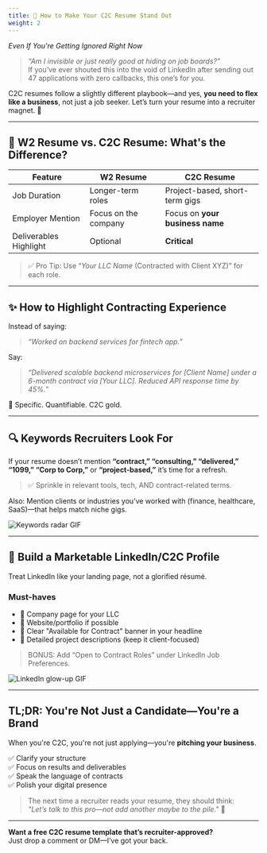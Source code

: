 ```yaml
---
title: 🚀 How to Make Your C2C Resume Stand Out
weight: 2
---
```


*Even If You're Getting Ignored Right Now*  

> *“Am I invisible or just really good at hiding on job boards?”*  
If you’ve ever shouted this into the void of LinkedIn after sending out 47 applications with zero callbacks, this one’s for you.

C2C resumes follow a slightly different playbook—and yes, **you need to flex like a business**, not just a job seeker. Let’s turn your resume into a recruiter magnet. 🧲

---

## 📃 W2 Resume vs. C2C Resume: What's the Difference?

| Feature               | W2 Resume                     | C2C Resume                        |
|-----------------------|-------------------------------|-----------------------------------|
| Job Duration          | Longer-term roles             | Project-based, short-term gigs    |
| Employer Mention      | Focus on the company          | Focus on **your business name**   |
| Deliverables Highlight| Optional                      | **Critical**                      |

> ✅ Pro Tip: Use “*Your LLC Name* (Contracted with Client XYZ)” for each role.

---

## ✨ How to Highlight Contracting Experience

Instead of saying:

> *“Worked on backend services for fintech app.”*

Say:

> *“Delivered scalable backend microservices for [Client Name] under a 6-month contract via [Your LLC]. Reduced API response time by 45%.”*

👏 Specific. Quantifiable. C2C gold.

---

## 🔍 Keywords Recruiters Look For

If your resume doesn’t mention **“contract,” “consulting,” “delivered,” “1099,” “Corp to Corp,”** or **“project-based,”** it’s time for a refresh.

> ✅ Sprinkle in relevant tools, tech, AND contract-related terms.

Also: Mention clients or industries you’ve worked with (finance, healthcare, SaaS)—that helps match niche gigs.

![Keywords radar GIF](https://media.giphy.com/media/3o7btPCcdNniyf0ArS/giphy.gif)

---

## 💼 Build a Marketable LinkedIn/C2C Profile

Treat LinkedIn like your landing page, not a glorified résumé.

### Must-haves

- 🏢 Company page for your LLC
- 🔗 Website/portfolio if possible  
- 📌 Clear "Available for Contract" banner in your headline  
- 🧠 Detailed project descriptions (keep it client-focused)  

> BONUS: Add “Open to Contract Roles” under LinkedIn Job Preferences.

![LinkedIn glow-up GIF](https://media.giphy.com/media/fAnEC88LccN7a/giphy.gif)

---

## TL;DR: You're Not Just a Candidate—You're a Brand

When you're C2C, you're not just applying—you're **pitching your business**.

✅ Clarify your structure  
✅ Focus on results and deliverables  
✅ Speak the language of contracts  
✅ Polish your digital presence  

> The next time a recruiter reads your resume, they should think:  
> *"Let’s talk to this pro—not add another maybe to the pile."* 🙌

---

**Want a free C2C resume template that’s recruiter-approved?**  
Just drop a comment or DM—I’ve got your back.

